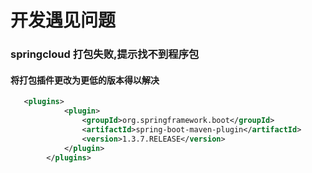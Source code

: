 # 开发遇见问题

### springcloud 打包失败,提示找不到程序包

#### 将打包插件更改为更低的版本得以解决

```xml
   <plugins>
            <plugin>
                <groupId>org.springframework.boot</groupId>
                <artifactId>spring-boot-maven-plugin</artifactId>
                <version>1.3.7.RELEASE</version>
            </plugin>
        </plugins>
```



